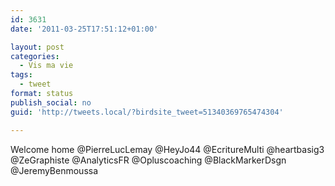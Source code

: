 ```yaml
---
id: 3631
date: '2011-03-25T17:51:12+01:00'

layout: post
categories:
  - Vis ma vie
tags:
  - tweet
format: status
publish_social: no
guid: 'http://tweets.local/?birdsite_tweet=51340369765474304'

---
```


Welcome home @PierreLucLemay @HeyJo44 @EcritureMulti @heartbasig3 @ZeGraphiste @AnalyticsFR @Opluscoaching @BlackMarkerDsgn @JeremyBenmoussa